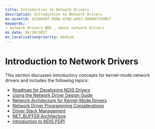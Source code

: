 ```yaml
---
title: Introduction to Network Drivers
description: Introduction to Network Drivers
ms.assetid: a3160487-666b-470d-a551-d04b0723d0e7
keywords:
- network drivers WDK , about network drivers
ms.date: 04/20/2017
ms.localizationpriority: medium
---
```


# Introduction to Network Drivers





This section discusses introductory concepts for kernel-mode network drivers and includes the following topics:

-   [Roadmap for Developing NDIS Drivers](roadmap-for-developing-ndis-drivers.md)
-   [Using the Network Driver Design Guide](using-the-network-driver-design-guide.md)
-   [Network Architecture for Kernel-Mode Drivers](network-architecture-for-kernel-mode-drivers.md)
-   [Network Driver Programming Considerations](network-driver-programming-considerations.md)
-   [Driver Stack Management](driver-stack-management.md)
-   [NET\_BUFFER Architecture](net-buffer-architecture.md)
-   [Introduction to NDIS PDPI](introduction-to-ndis-pdpi.md)

 

 






